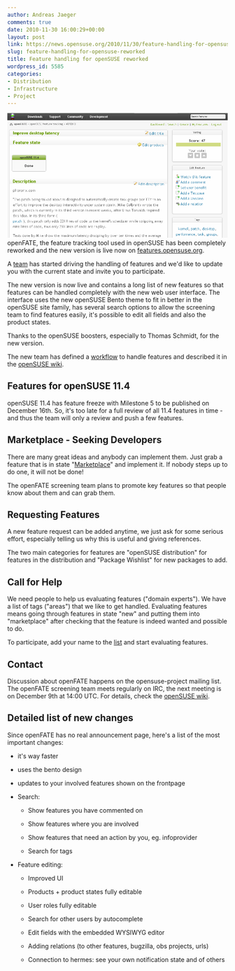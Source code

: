 ```yaml
---
author: Andreas Jaeger
comments: true
date: 2010-11-30 16:00:29+00:00
layout: post
link: https://news.opensuse.org/2010/11/30/feature-handling-for-opensuse-reworked/
slug: feature-handling-for-opensuse-reworked
title: Feature handling for openSUSE reworked
wordpress_id: 5585
categories:
- Distribution
- Infrastructure
- Project
---
```


[![](/wp-content/uploads/2010/11/Screenshot.png)](http://news.opensuse.org/2010/11/30/feature-handling-for-opensuse-reworked/screenshot/)openFATE, the feature tracking tool used in openSUSE has been completely reworked and the new version is live now on [features.opensuse.org](http://features.opensuse.org/).

A [team](http://en.opensuse.org/openSUSE:Openfate_screening) has started driving the handling of features and we'd like to update you with the current state and invite you to participate.

The new version is now live and contains a long list of new features so that features can be handled completely with the new web user interface. The interface uses the new openSUSE Bento theme to fit in better in the openSUSE site family, has several search options to allow the screening team to find features easily, it's possible to edit all fields and also the product states.

Thanks to the openSUSE boosters, especially to Thomas Schmidt, for the new version.

The new team has defined a [workflow](http://en.opensuse.org/openSUSE:Openfate_screening_process) to handle features and described it in the [openSUSE wiki](http://en.opensuse.org/openSUSE:Openfate_screening_process).


## Features for openSUSE 11.4


<!-- more -->openSUSE 11.4 has feature freeze with Milestone 5 to be published on December 16th. So, it's too late for a full review of all 11.4 features in time - and thus the team will only a review and push a few features.


## Marketplace - Seeking Developers


There are many great ideas and anybody can implement them. Just grab a feature that is in state "[Marketplace](https://features.opensuse.org/query/run?search_string=&tag=&search_products[]=22236&search_status[]=marketplace&type=find&commit=Search)" and implement it. If nobody steps up to do one, it will not be done!

The openFATE screening team plans to promote key features so that people know about them and can grab them.


## Requesting Features


A new feature request can be added anytime, we just ask for some serious effort, especially telling us why this is useful and giving references.

The two main categories for features are "openSUSE distribution" for features in the distribution and "Package Wishlist" for new packages to add.


## Call for Help


We need people to help us evaluating features ("domain experts"). We have a list of tags ("areas") that we like to get handled. Evaluating features means going through features in state "new" and putting them into "marketplace" after checking that the feature is indeed wanted and possible to do.

To participate, add your name to the [list](http://en.opensuse.org/openSUSE:Openfate_screening#Domain_Experts) and start evaluating features.


## Contact


Discussion about openFATE happens on the opensuse-project mailing list. The openFATE screening team meets regularly on IRC, the next meeting is on December 9th at 14:00 UTC. For details, check the [openSUSE wiki](http://en.opensuse.org/openSUSE:Openfate_screening#Bi-weekly_openFATE_screening_team_meeting).


## Detailed list of new changes


Since openFATE has no real announcement page, here's a list of the most important changes:



	
  * it's way faster

	
  * uses the bento design

	
  * updates to your involved features shown on the frontpage

	
  * Search:

	
    * Show features you have commented on

	
    * Show features where you are involved

	
    * Show features that need an action by you, eg. infoprovider

	
    * Search for tags




	
  * Feature editing:

	
    * Improved UI

	
    * Products + product states fully editable

	
    * User roles fully editable

	
    * Search for other users by autocomplete

	
    * Edit fields with the embedded WYSIWYG editor

	
    * Adding relations (to other features, bugzilla, obs projects, urls)

	
    * Connection to hermes: see your own notification state and of others





